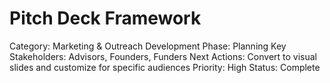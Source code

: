# Pitch Deck Framework

Category: Marketing & Outreach
Development Phase: Planning
Key Stakeholders: Advisors, Founders, Funders
Next Actions: Convert to visual slides and customize for specific audiences
Priority: High
Status: Complete